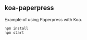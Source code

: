 koa-paperpress
--------------

Example of using Paperpress with Koa.

```
npm install
npm start
```
